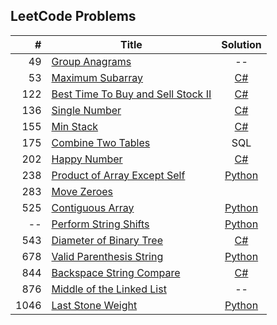 ## LeetCode Problems

| # | Title | Solution | 
| ------: | ------ | :------: |
|49| [Group Anagrams](https://leetcode.com/problems/group-anagrams)|--| 
|53| [Maximum Subarray](https://leetcode.com/problems/maximum-subarray)| [C#](https://github.com/jmartinezcode/leetcode/blob/master/csharp/Maximum%20Subarray.cs) |
|122| [Best Time To Buy and Sell Stock II](https://leetcode.com/problems/best-time-to-buy-and-sell-stock-ii) | [C#](https://github.com/jmartinezcode/leetcode/blob/master/csharp/Best%20Time%20to%20Buy%20and%20Sell%20Stock%20II.cs)|
|136| [Single Number](https://leetcode.com/problems/single-number) | [C#](https://github.com/jmartinezcode/leetcode/blob/master/csharp/Single%20Number.cs)
|155| [Min Stack](https://leetcode.com/problems/min-stack/) | [C#](https://github.com/jmartinezcode/leetcode/blob/master/csharp/Min%20Stack.cs)
|175| [Combine Two Tables](https://leetcode.com/problems/combine-two-tables) | SQL|
|202| [Happy Number](https://leetcode.com/problems/happy-number) | [C#](https://github.com/jmartinezcode/leetcode/blob/master/csharp/Happy%20Number.cs) |
|238| [Product of Array Except Self](https://leetcode.com/problems/product-of-array-except-self/) | [Python](https://github.com/jmartinezcode/leetcode/blob/master/python/product_of_array_except_self.py)
|283| [Move Zeroes](https://leetcode.com/problems/move-zeroes)
|525| [Contiguous Array](https://leetcode.com/problems/contiguous-array/) | [Python](https://github.com/jmartinezcode/leetcode/blob/master/python/contiguous_array.py)
|--| [Perform String Shifts]() | [Python](https://github.com/jmartinezcode/leetcode/blob/master/python/perform_string_shifts.py)
|543| [Diameter of Binary Tree](https://leetcode.com/problems/diameter-of-binary-tree/) | [C#](https://github.com/jmartinezcode/leetcode/blob/master/csharp/Diameter%20of%20Binary%20Tree.cs) |
|678| [Valid Parenthesis String](https://leetcode.com/problems/valid-parenthesis-string/) | [Python](https://leetcode.com/problems/last-stone-weight/) | [Python](https://github.com/jmartinezcode/leetcode/blob/master/python/valid_parenthesis_string.py) |
|844| [Backspace String Compare](https://leetcode.com/problems/backspace-string-compare/) | [C#](https://github.com/jmartinezcode/leetcode/blob/master/csharp/Backspace%20String%20Compare.cs) |
|876| [Middle of the Linked List](https://leetcode.com/problems/middle-of-the-linked-list)|--|
|1046| [Last Stone Weight](https://leetcode.com/problems/last-stone-weight/) | [Python](https://github.com/jmartinezcode/leetcode/blob/master/python/last_stone_weight.py)